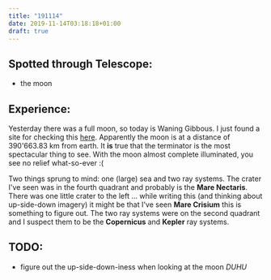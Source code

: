 ```yaml
---
title: "191114"
date: 2019-11-14T03:18:18+01:00
draft: true
---
```


## Spotted through Telescope:

* the moon

## Experience:

Yesterday there was a full moon, so today is Waning Gibbous. I just found a site for checking this [here](https://www.moongiant.com/phase/today/). Apparently the moon is at a distance of 390'663.83 km from earth. It **is** true that the terminator is the most spectacular thing to see. With the moon almost complete illuminated, you see no relief what-so-ever :(

Two things sprung to mind: one (large) sea and two ray systems. 
The crater I've seen was in the fourth quadrant and probably is the **Mare Nectaris**. There was one little crater to the left ... while writing this (and thinking about up-side-down imagery) it might be that I've seen **Mare Crisium** this is something to figure out.
The two ray systems were on the second quadrant and I suspect them to be the **Copernicus** and **Kepler** ray systems.

## TODO:
* figure out the up-side-down-iness when looking at the moon *DUHU*